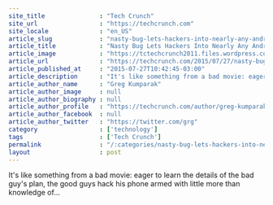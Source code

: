 ```yaml
---
site_title               : "Tech Crunch"
site_url                 : "https://techcrunch.com"
site_locale              : "en_US"
article_slug             : "nasty-bug-lets-hackers-into-nearly-any-android-phone-using-nothing-but-a-message"
article_title            : "Nasty Bug Lets Hackers Into Nearly Any Android Phone Using Nothing But A Message"
article_image            : "https://tctechcrunch2011.files.wordpress.com/2015/07/android.png?w=680&h=400&crop=1"
article_url              : "https://techcrunch.com/2015/07/27/nasty-bug-lets-hackers-into-nearly-any-android-phone-using-nothing-but-a-message/"
article_published_at     : "2015-07-27T10:42:45-03:00"
article_description      : "It's like something from a bad movie: eager to learn the details of the bad guy's plan, the good guys hack his phone armed with little more than knowledge of..."
article_author_name      : "Greg Kumparak"
article_author_image     : null
article_author_biography : null
article_author_profile   : "https://techcrunch.com/author/greg-kumparak/"
article_author_facebook  : null
article_author_twitter   : "https://twitter.com/grg"
category                 : ['technology']
tags                     : ['Tech Crunch']
permalink                : "/:categories/nasty-bug-lets-hackers-into-nearly-any-android-phone-using-nothing-but-a-message/"
layout                   : post
---
```


It's like something from a bad movie: eager to learn the details of the bad guy's plan, the good guys hack his phone armed with little more than knowledge of...
